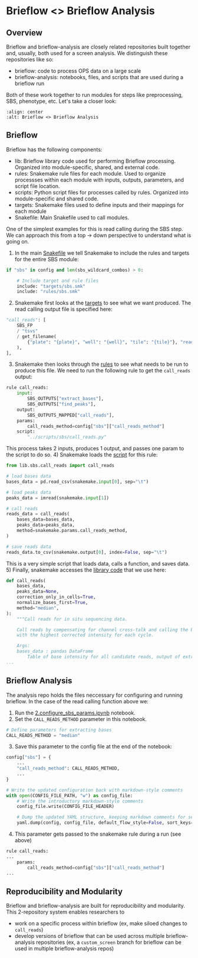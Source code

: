 # Brieflow <> Brieflow Analysis

## Overview

Brieflow and brieflow-analysis are closely related repositories built together and, usually, both used for a screen analysis.
We distinguish these repositories like so:
- brieflow: code to process OPS data on a large scale
- brieflow-analysis: notebooks, files, and scripts that are used during a brieflow run

Both of these work together to run modules for steps like preprocessing, SBS, phenotype, etc.
Let's take a closer look:

```{image} media/brieflow_brieflow_analysis.png
:align: center
:alt: Brieflow <> Brieflow Analysis
```

## Brieflow

Brieflow has the following components:

- lib: Brieflow library code used for performing Brieflow processing. Organized into module-specific, shared, and external code.
- rules: Snakemake rule files for each module. Used to organize processses within each module with inputs, outputs, parameters, and script file location.
- scripts: Python script files for processes called by rules. Organized into module-specific and shared code.
- targets: Snakemake files used to define inputs and their mappings for each module
- Snakefile: Main Snakefile used to call modules.

One of the simplest examples for this is read calling during the SBS step.
We can approach this from a top -> down perspective to understand what is going on.

1) In the main [Snakefile](https://github.com/cheeseman-lab/brieflow/blob/main/workflow/Snakefile) we tell Snakemake to include the rules and targets for the entire SBS module:
```python
if "sbs" in config and len(sbs_wildcard_combos) > 0:

    # Include target and rule files
    include: "targets/sbs.smk"
    include: "rules/sbs.smk"
```
2) Snakemake first looks at the [targets](https://github.com/cheeseman-lab/brieflow/blob/main/workflow/targets/sbs.smk) to see what we want produced. The read calling output file is specified here: 
```python
"call_reads": [
    SBS_FP
    / "tsvs"
    / get_filename(
        {"plate": "{plate}", "well": "{well}", "tile": "{tile}"}, "reads", "tsv"
    ),
],
```
3) Snakemake then looks through the [rules](https://github.com/cheeseman-lab/brieflow/blob/main/workflow/rules/sbs.smk) to see what needs to be run to produce this file. We need to run the following rule to get the `call_reads` output:
```python
rule call_reads:
    input:
        SBS_OUTPUTS["extract_bases"],
        SBS_OUTPUTS["find_peaks"],
    output:
        SBS_OUTPUTS_MAPPED["call_reads"],
    params:
        call_reads_method=config["sbs"]["call_reads_method"]
    script:
        "../scripts/sbs/call_reads.py"
```
This process takes 2 inputs, produces 1 output, and passes one param to the script to do so.
4) Snakemake loads the [script](https://github.com/cheeseman-lab/brieflow/blob/main/workflow/scripts/sbs/call_reads.py) for this rule:
```python
from lib.sbs.call_reads import call_reads

# load bases data
bases_data = pd.read_csv(snakemake.input[0], sep="\t")

# load peaks data
peaks_data = imread(snakemake.input[1])

# call reads
reads_data = call_reads(
    bases_data=bases_data,
    peaks_data=peaks_data,
    method=snakemake.params.call_reads_method,
)

# save reads data
reads_data.to_csv(snakemake.output[0], index=False, sep="\t")
```
This is a very simple script that loads data, calls a function, and saves data.
5) Finally, snakemake accesses the [library code](https://github.com/cheeseman-lab/brieflow/blob/eb4f58947eaeb1f2dd2c7df8fb1a9f593148a55f/workflow/lib/sbs/call_reads.py#L26) that we use here:
```python
def call_reads(
    bases_data,
    peaks_data=None,
    correction_only_in_cells=True,
    normalize_bases_first=True,
    method="median",
):
    """Call reads for in situ sequencing data.

    Call reads by compensating for channel cross-talk and calling the base
    with the highest corrected intensity for each cycle.

    Args:
    bases_data : pandas DataFrame
        Table of base intensity for all candidate reads, output of extract_bases.
...
```

## Brieflow Analysis

The analysis repo holds the files neccessary for configuring and running brieflow.
In the case of the read calling function above we:
1) Run the [2.configure_sbs_params.ipynb](https://github.com/cheeseman-lab/brieflow-analysis/blob/main/analysis/2.configure_sbs_params.ipynb) notebook.
2) Set the `CALL_READS_METHOD` parameter in this notebook.
```python
# Define parameters for extracting bases
CALL_READS_METHOD = "median"
```
3) Save this parameter to the config file at the end of the notebook:
```python
config["sbs"] = {
    ...
    "call_reads_method": CALL_READS_METHOD,
    ...
}

# Write the updated configuration back with markdown-style comments
with open(CONFIG_FILE_PATH, "w") as config_file:
    # Write the introductory markdown-style comments
    config_file.write(CONFIG_FILE_HEADER)

    # Dump the updated YAML structure, keeping markdown comments for sections
    yaml.dump(config, config_file, default_flow_style=False, sort_keys=False)
```
4) This parameter gets passed to the snakemake rule during a run (see above)
```python
rule call_reads:
...
    params:
        call_reads_method=config["sbs"]["call_reads_method"]
...
```

## Reproducibility and Modularity

Brieflow and brieflow-analysis are built for reproducibility and modularity.
This 2-repository system enables researchers to
- work on a specific process within brieflow (ex, make siloed changes to `call_reads`)
- develop versions of brieflow that can be used across multiple brieflow-analysis repositories (ex, a `custom_screen` branch for brieflow can be used in multiple brieflow-analysis repos)